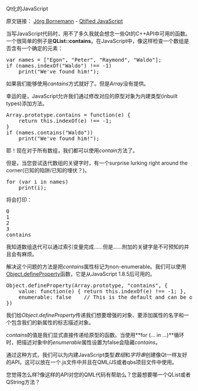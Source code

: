Qt化的JavaScript

原文链接： [Jörg Bornemann](http://blog.qt.digia.com/blog/author/jbornema/) - [Qtified JavaScript](http://blog.qt.digia.com/blog/2013/05/16/qtified-javascript/)

当写JavaScript代码时，用不了多久我就会想念一些Qt的C++API中可用的函数。一个很简单的例子是**QList::contains**。在JavaScript中，像这样检查一个数组是否含有一个确定的元素：

<pre>
var names = ["Egon", "Peter", "Raymond", "Waldo"];
if (names.indexOf("Waldo") !== -1)
    print("We've found him!");
</pre>

如果我们能够使用*cantains*方式就好了。但是*Array*没有提供。

幸运的是，JavaScript允许我们通过修改对应的原型对象为内建类型(inbuilt types)添加方法。

<pre>
Array.prototype.contains = function(e) {
    return this.indexOf(e) !== -1;
}
if (names.contains("Waldo"))
    print("We've found him!");
</pre>

耶！现在对于所有数组，我们都可以使用*contain*方法了。

但是，当您尝试迭代数组的关键字时，有一个surprise lurking right around the corner(已知的陷阱/已知的埋伏？)。

<pre>
for (var i in names)
    print(i);
</pre>

将会打印：

<pre>
0
1
2
3
contains
</pre>

我知道数组迭代可以通过索引变量完成……但是……附加的关键字是不可预知的并且会有麻烦。

解决这个问题的方法是把*contains*属性标记为non-enumerable。我们可以使用[Object.defineProperty](https://developer.mozilla.org/en-US/docs/JavaScript/Reference/Global_Objects/Object/defineProperty)函数，它是从JavaScript 1.8.5后可用的。

<pre>
Object.defineProperty(Array.prototype, "contains", {
    value: function(e) { return this.indexOf(e) !== -1; },
    enumerable: false    // This is the default and can be omitted.
})
</pre>

我们给*Object.defineProperty*传递我们想要增强的对象、要添加属性的名字和一个包含我们的新属性的标志描述对象。

*contains*的值是我们显式直接传递给原型的函数。当使用**for (... in ...)**循环时，把描述对象中的*enumerable*属性设置为false会隐藏*contains*。

通过这种方式，我们可以为内建JavaScript类型*数组*和*字符串*创建像Qt一样友好的API。这可以放在一个.js文件中并且在QML/JS或者qbs项目文件中使用。

您觉得怎么样?像这样的API对您的QML代码有帮助么？您最想要哪一个QList或者QString方法？
